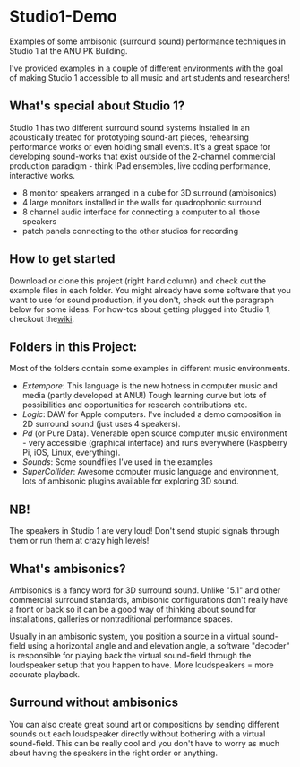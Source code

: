 Studio1-Demo
============

Examples of some ambisonic (surround sound) performance techniques in Studio 1 at the ANU PK Building.

I've provided examples in a couple of different environments with the goal of making Studio 1 accessible to all music and art students and researchers!

## What's special about Studio 1?
Studio 1 has two different surround sound systems installed in an acoustically treated for prototyping sound-art pieces, rehearsing performance works or even holding small events. It's a great space for developing sound-works that exist outside of the 2-channel commercial production paradigm - think iPad ensembles, live coding performance, interactive works. 

- 8 monitor speakers arranged in a cube for 3D surround (ambisonics)
- 4 large monitors installed in the walls for quadrophonic surround
- 8 channel audio interface for connecting a computer to all those speakers
- patch panels connecting to the other studios for recording

## How to get started
Download or clone this project (right hand column) and check out the example files in each folder. You might already have some software that you want to use for sound production, if you don't, check out the paragraph below for some ideas. For how-tos about getting plugged into Studio 1, checkout the[wiki](wiki).
 
## Folders in this Project:
Most of the folders contain some examples in different music environments.

- *Extempore*: This language is the new hotness in computer music and media (partly developed at ANU!) Tough learning curve but lots of possibilities and opportunities for research contributions etc.
- *Logic*: DAW for Apple computers. I've included a demo composition in 2D surround sound (just uses 4 speakers).
- *Pd* (or Pure Data). Venerable open source computer music environment - very accessible (graphical interface) and runs everywhere (Raspberry Pi, iOS, Linux, everything).
- *Sounds*: Some soundfiles I've used in the examples
- *SuperCollider*: Awesome computer music language and environment, lots of ambisonic plugins available for exploring 3D sound.

## NB!

The speakers in Studio 1 are very loud! Don't send stupid signals through them or run them at crazy high levels!

## What's ambisonics?

Ambisonics is a fancy word for 3D surround sound. Unlike "5.1" and other commercial surround standards, ambisonic configurations don't really have a front or back so it can be a good way of thinking about sound for installations, galleries or nontraditional performance spaces.

Usually in an ambisonic system, you position a source in a virtual sound-field using a horizontal angle and and elevation angle, a software "decoder" is responsible for playing back the virtual sound-field through the loudspeaker setup that you happen to have. More loudspeakers = more accurate playback. 

## Surround without ambisonics
You can also create great sound art or compositions by sending different sounds out each loudspeaker directly without bothering with a virtual sound-field. This can be really cool and you don't have to worry as much about having the speakers in the right order or anything.